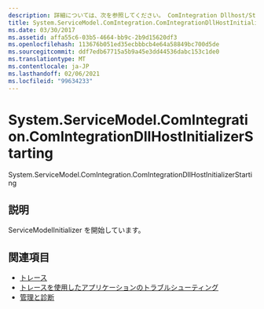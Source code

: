 ```yaml
---
description: 詳細については、次を参照してください。 ComIntegration Dllhost/Starting
title: System.ServiceModel.ComIntegration.ComIntegrationDllHostInitializerStarting
ms.date: 03/30/2017
ms.assetid: affa55c6-03b5-4664-bb9c-2b9d15620df3
ms.openlocfilehash: 113676b051ed35ecbbbcb4e64a58849bc700d5de
ms.sourcegitcommit: ddf7edb67715a5b9a45e3dd44536dabc153c1de0
ms.translationtype: MT
ms.contentlocale: ja-JP
ms.lasthandoff: 02/06/2021
ms.locfileid: "99634233"
---
```

# <a name="systemservicemodelcomintegrationcomintegrationdllhostinitializerstarting"></a>System.ServiceModel.ComIntegration.ComIntegrationDllHostInitializerStarting

System.ServiceModel.ComIntegration.ComIntegrationDllHostInitializerStarting  
  
## <a name="description"></a>説明  

 ServiceModelInitializer を開始しています。  
  
## <a name="see-also"></a>関連項目

- [トレース](index.md)
- [トレースを使用したアプリケーションのトラブルシューティング](using-tracing-to-troubleshoot-your-application.md)
- [管理と診断](../index.md)
